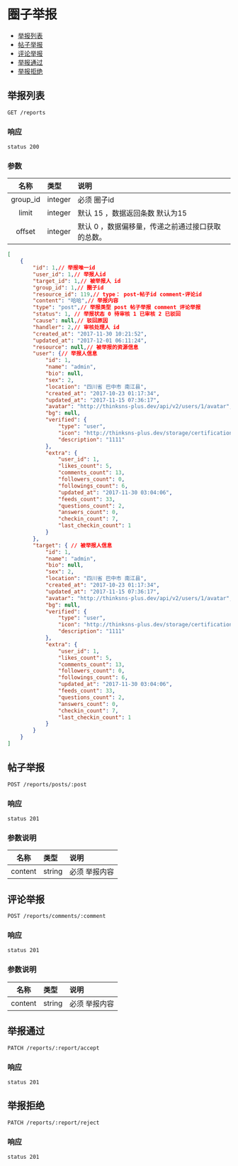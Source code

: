 # 圈子举报

- [举报列表](#举报列表)
- [帖子举报](#帖子举报)
- [评论举报](#评论举报)
- [举报通过](#举报通过)
- [举报拒绝](#举报拒绝)


## 举报列表

```
GET /reports
```

### 响应

```
status 200
```

### 参数

| 名称 | 类型 | 说明 |
|:----:|:-----|:-----|
|group_id | integer| 必须 圈子id|
|limit|integer| 默认 15 ，数据返回条数 默认为15|
|offset|integer|默认 0 ，数据偏移量，传递之前通过接口获取的总数。|

```json
[
    {
        "id": 1,// 举报唯一id
        "user_id": 1,// 举报人id
        "target_id": 1,// 被举报人 id
        "group_id": 1,// 圈子id
        "resource_id": 119,// type： post-帖子id comment-评论id
        "content": "哈哈",// 举报内容
        "type": "post",// 举报类型 post 帖子举报 comment 评论举报
        "status": 1, // 举报状态 0 待审核 1 已审核 2 已驳回
        "cause": null,// 驳回原因
        "handler": 2,// 审核处理人 id
        "created_at": "2017-11-30 10:21:52",
        "updated_at": "2017-12-01 06:11:24",
        "resource": null,// 被举报的资源信息
        "user": {// 举报人信息
            "id": 1,
            "name": "admin",
            "bio": null,
            "sex": 2,
            "location": "四川省 巴中市 南江县",
            "created_at": "2017-10-23 01:17:34",
            "updated_at": "2017-11-15 07:36:17",
            "avatar": "http://thinksns-plus.dev/api/v2/users/1/avatar",
            "bg": null,
            "verified": {
                "type": "user",
                "icon": "http://thinksns-plus.dev/storage/certifications/000/000/0us/er.png",
                "description": "1111"
            },
            "extra": {
                "user_id": 1,
                "likes_count": 5,
                "comments_count": 13,
                "followers_count": 0,
                "followings_count": 6,
                "updated_at": "2017-11-30 03:04:06",
                "feeds_count": 33,
                "questions_count": 2,
                "answers_count": 0,
                "checkin_count": 7,
                "last_checkin_count": 1
            }
        },
        "target": { // 被举报人信息
            "id": 1,
            "name": "admin",
            "bio": null,
            "sex": 2,
            "location": "四川省 巴中市 南江县",
            "created_at": "2017-10-23 01:17:34",
            "updated_at": "2017-11-15 07:36:17",
            "avatar": "http://thinksns-plus.dev/api/v2/users/1/avatar",
            "bg": null,
            "verified": {
                "type": "user",
                "icon": "http://thinksns-plus.dev/storage/certifications/000/000/0us/er.png",
                "description": "1111"
            },
            "extra": {
                "user_id": 1,
                "likes_count": 5,
                "comments_count": 13,
                "followers_count": 0,
                "followings_count": 6,
                "updated_at": "2017-11-30 03:04:06",
                "feeds_count": 33,
                "questions_count": 2,
                "answers_count": 0,
                "checkin_count": 7,
                "last_checkin_count": 1
            }
        }
    }
]
```

## 帖子举报

```
POST /reports/posts/:post
```

### 响应

```
status 201
```
### 参数说明

| 名称 | 类型 | 说明 |
|:----:|:-----|:-----|
|content | string| 必须 举报内容|

## 评论举报

```
POST /reports/comments/:comment
```

### 响应

```
status 201
```
### 参数说明

| 名称 | 类型 | 说明 |
|:----:|:-----|:-----|
|content | string| 必须 举报内容|

## 举报通过

```
PATCH /reports/:report/accept
```

### 响应

```
status 201
```

## 举报拒绝

```
PATCH /reports/:report/reject
```

### 响应

```
status 201
```






